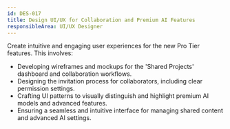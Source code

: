 ```yaml
---
id: DES-017
title: Design UI/UX for Collaboration and Premium AI Features
responsibleArea: UI/UX Designer
---
```

Create intuitive and engaging user experiences for the new Pro Tier features. This involves:
*   Developing wireframes and mockups for the 'Shared Projects' dashboard and collaboration workflows.
*   Designing the invitation process for collaborators, including clear permission settings.
*   Crafting UI patterns to visually distinguish and highlight premium AI models and advanced features.
*   Ensuring a seamless and intuitive interface for managing shared content and advanced AI settings.